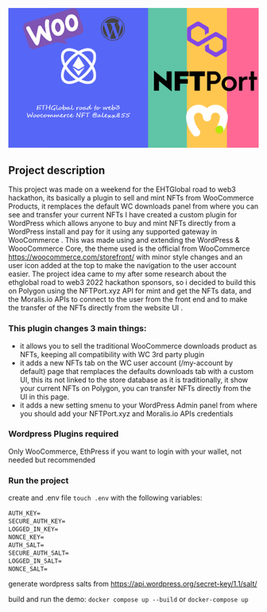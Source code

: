 ![cover](https://raw.githubusercontent.com/alexx855/hackathon-wc-nft/main/cover.png)
## Project description

This project was made on a weekend for the EHTGlobal road to web3 hackathon, its basically a plugin to sell and mint NFTs from WooCommerce Products, it remplaces the default WC downloads panel from where you can see and transfer your current NFTs
I have created a custom plugin for WordPress which allows anyone to buy and mint NFTs directly from a WordPress install and pay for it using any supported gateway in WooCommerce .
This was made using and extending the WordPress & WoooCommerce Core, the theme used is the official from WooCommerce https://woocommerce.com/storefront/ with minor style changes and an user icon added at the top to make the navigation to the user account easier.
The project idea came to my after some research about the ethglobal road to web3 2022 hackathon sponsors, so i decided to build this on Polygon using the NFTPort.xyz API for mint and get the NFTs data, and the Moralis.io APIs to connect to the user from the front end and to make the transfer of the NFTs directly from the website UI . 

### This plugin changes 3 main things:
- it allows you to sell the traditional WooCommerce downloads product as NFTs, keeping all compatibility with WC 3rd party plugin
- it adds a new NFTs tab on the WC user account (/my-account by default) page that remplaces the defaults downloads tab with a custom UI, this its not linked to the store database as it is traditionally, it show your current NFTs on Polygon, you can transfer NFTs directly from the UI in this page.
- it adds a new setting smenu to your WordPress Admin panel from where you should add your NFTPort.xyz and Moralis.io  APIs credentials

### Wordpress Plugins required
Only WooCommerce, EthPress if you want to login with your wallet, not needed but recommended

### Run the project
 create and .env file 
```touch .env```
with the following variables:
```
AUTH_KEY=
SECURE_AUTH_KEY=
LOGGED_IN_KEY=
NONCE_KEY=
AUTH_SALT=
SECURE_AUTH_SALT=
LOGGED_IN_SALT=
NONCE_SALT=
```
generate wordpress salts from https://api.wordpress.org/secret-key/1.1/salt/

build and run the demo:
```docker compose up --build```
or 
```docker-compose up```
